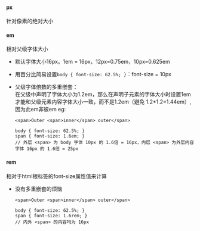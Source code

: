 #### px
针对像素的绝对大小

#### em
相对父级字体大小  
- 默认字体大小16px。1em = 16px，12px=0.75em，10px=0.625em

- 用百分比简易设置```body { font-size: 62.5%; }```：font-size = 10px

- 父级字体倍数的多重嵌套：  
在父级中声明了字体大小为1.2em，那么在声明子元素的字体大小时设置1em才能和父级元素内容字体大小一致，而不是1.2em（避免 1.2*1.2=1.44em）, 因为此em非彼em
eg:
  ```
  <span>Outer <span>inner</span> outer</span>

  body { font-size: 62.5%; }
  span { font-size: 1.6em; }
  // 外层 <span> 为 body 字体 10px 的 1.6倍 = 16px，内层 <span> 为外层内容字体 16px 的 1.6倍 = 25px
  ```

#### rem
相对于html根标签的font-size属性值来计算   
- 没有多重嵌套的烦恼
  ```
  <span>Outer <span>inner</span> outer</span>

  body { font-size: 62.5%; }
  span { font-size: 1.6rem; }
  // 内外 <span> 的内容均为 16px
  ```